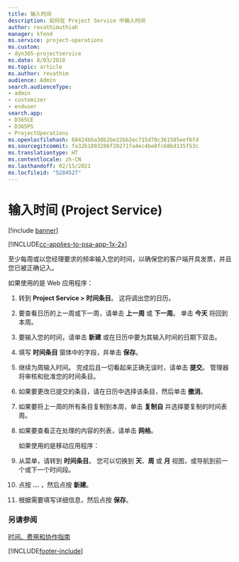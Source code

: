 ```yaml
---
title: 输入时间
description: 如何在 Project Service 中输入时间
author: revathimuthiah
manager: kfend
ms.service: project-operations
ms.custom:
- dyn365-projectservice
ms.date: 8/03/2018
ms.topic: article
ms.author: revathim
audience: Admin
search.audienceType:
- admin
- customizer
- enduser
search.app:
- D365CE
- D365PS
- ProjectOperations
ms.openlocfilehash: 68424bba30b2be22bb2ec715d70c361585eef6fd
ms.sourcegitcommit: fa32b1893286f20271fa4ec4be8fc68bd135f53c
ms.translationtype: HT
ms.contentlocale: zh-CN
ms.lasthandoff: 02/15/2021
ms.locfileid: "5284527"
---
```

# <a name="enter-time-project-service"></a>输入时间 (Project Service)

[!include [banner](../includes/psa-now-project-operations.md)]

[!INCLUDE[cc-applies-to-psa-app-1x-2x](../includes/cc-applies-to-psa-app-1x-2x.md)]

至少每周或以您经理要求的频率输入您的时间，以确保您的客户端开具发票，并且您已被正确记入。  
  
 如果使用的是 Web 应用程序：  
  
1. 转到 **Project Service > 时间条目**。 这将调出您的日历。  
  
2. 要查看日历的上一周或下一周，请单击 **上一周** 或 **下一周**。 单击 **今天** 将回到本周。  
  
3. 要输入您的时间，请单击 **新建** 或在日历中要为其输入时间的日期下双击。  
  
4. 填写 **时间条目** 窗体中的字段，并单击 **保存**。  
  
5. 继续为周输入时间。 完成后且一切看起来正确无误时，请单击 **提交**。 管理器将审核和批准您的时间条目。  
  
6. 如果要更改已提交的条目，请在日历中选择该条目，然后单击 **撤消**。  
  
7. 如果要将上一周的所有条目复制到本周，单击 **复制自** 并选择要复制的时间表周。  
  
8. 如果要查看正在处理的内容的列表，请单击 **网格**。  
  
   如果使用的是移动应用程序：  
  
9. 从菜单，请转到 **时间条目**。     您可以切换到 **天**、**周** 或 **月** 视图，或导航到前一个或下一个时间段。  
  
10. 点按 **…** ，然后点按 **新建**。  
  
11. 根据需要填写详细信息，然后点按 **保存**。  
  
### <a name="see-also"></a>另请参阅  
 [时间、费用和协作指南](../psa/time-expense-collaboration-guide.md)


[!INCLUDE[footer-include](../includes/footer-banner.md)]